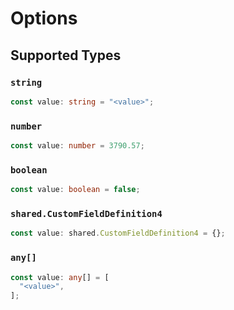 # Options


## Supported Types

### `string`

```typescript
const value: string = "<value>";
```

### `number`

```typescript
const value: number = 3790.57;
```

### `boolean`

```typescript
const value: boolean = false;
```

### `shared.CustomFieldDefinition4`

```typescript
const value: shared.CustomFieldDefinition4 = {};
```

### `any[]`

```typescript
const value: any[] = [
  "<value>",
];
```

